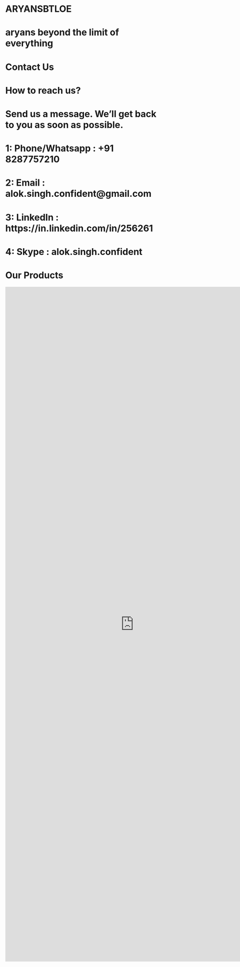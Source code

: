 <!DOCTYPE html>
<html>
<body>
<h1>ARYANSBTLOE</h1>
<h1>aryans beyond the limit of everything</h1>
<h1>Contact Us</h1>
<h1>How to reach us?</h1>
<h1>Send us a message. We’ll get back to you as soon as possible.</h1>
<h1>1: Phone/Whatsapp  : +91 8287757210</h1>
<h1>2: Email           : alok.singh.confident@gmail.com</h1>
<h1>3: LinkedIn        : https://in.linkedin.com/in/256261</h1>
<h1>4: Skype           : alok.singh.confident</h1>
<h1>Our Products</h1>
  <iframe src="https://appstores.co/search/Alok%20Singh" style="width: 800px; height: 2100px; border: 0px"></iframe>
</body>
</html>
